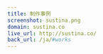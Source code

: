 ```yaml
---
title: 制作事例
screenshot: sustina.png
domain: sustina.co
live_url: http://sustina.co/
back_url: /ja/#works
---
```

